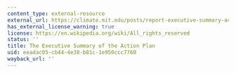 ```yaml
---
content_type: external-resource
external_url: https://climate.mit.edu/posts/report-executive-summary-action-plan
has_external_license_warning: true
license: https://en.wikipedia.org/wiki/All_rights_reserved
status: ''
title: The Executive Summary of the Action Plan
uid: eeadac05-cb44-4e38-b81c-1e950ccc7760
wayback_url: ''
---
```

